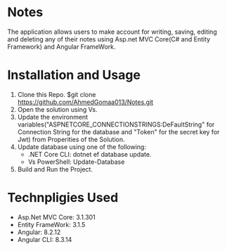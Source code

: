 # Notes
The application allows users to make account for writing, saving, editing and deleting any of their notes using Asp.net MVC Core(C# and Entity Framework) and Angular FrameWork.

# Installation and Usage

1. Clone this Repo.
$git clone https://github.com/AhmedGomaa013/Notes.git
2. Open the solution using Vs.
3. Update the environment variables("ASPNETCORE_CONNECTIONSTRINGS:DeFaultString" for Connection String for the database and "Token" for the secret key for Jwt) from Properities of the Solution.
4. Update database using one of the following:
    * .NET Core CLI: dotnet ef database update.
    * Vs PowerShell: Update-Database
5. Build and Run the Project.

# Technpligies Used

* Asp.Net MVC Core: 3.1.301
* Entity FrameWork: 3.1.5
* Angular: 8.2.12
* Angular CLI: 8.3.14